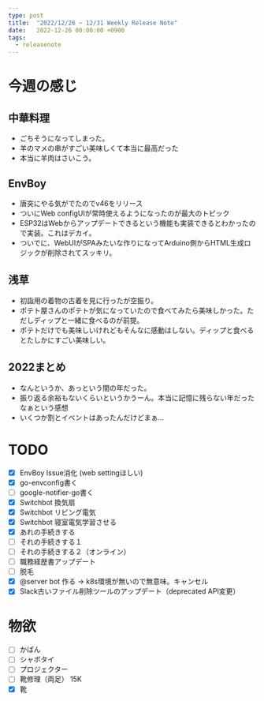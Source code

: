 ```yaml
---
type: post
title:  "2022/12/26 ~ 12/31 Weekly Release Note"
date:   2022-12-26 00:00:00 +0900
tags:
  - releasenote
---
```

# 今週の感じ

## 中華料理

* ごちそうになってしまった。
* 羊のマメの串がすごい美味しくて本当に最高だった
* 本当に羊肉はさいこう。

## EnvBoy

* 唐突にやる気がでたのでv46をリリース
* ついにWeb configUIが常時使えるようになったのが最大のトピック
* ESP32はWebからアップデートできるという機能も実装できるとわかったので実装。これはデカイ。
* ついでに、WebUIがSPAみたいな作りになってArduino側からHTML生成ロジックが削除されてスッキリ。

## 浅草

* 初詣用の着物の古着を見に行ったが空振り。
* ポテト屋さんのポテトが気になっていたので食べてみたら美味しかった。ただしディップと一緒に食べるのが前提。
* ポテトだけでも美味しいけれどもそんなに感動はしない。ディップと食べるとたしかにすごい美味しい。

## 2022まとめ

* なんというか、あっという間の年だった。
* 振り返る余裕もないくらいというかうーん。本当に記憶に残らない年だったなぁという感想
* いくつか割とイベントはあったんだけどまぁ…

# TODO 

- [x] EnvBoy Issue消化 (web settingほしい)
- [x] go-envconfig書く
- [ ] google-notifier-go書く
- [x] Switchbot 換気扇
- [x] Switchbot リビング電気
- [x] Switchbot 寝室電気学習させる
- [x] あれの手続きする
- [ ] それの手続きする１
- [ ] それの手続きする２（オンライン）
- [ ] 職務経歴書アップデート
- [ ] 脱毛
- [x] @server bot 作る -> k8s環境が無いので無意味。キャンセル
- [x] Slack古いファイル削除ツールのアップデート（deprecated API変更）

# 物欲

- [ ] かばん
- [ ] シャボタイ
- [ ] プロジェクター
- [ ] 靴修理（両足） 15K
- [x] 靴
